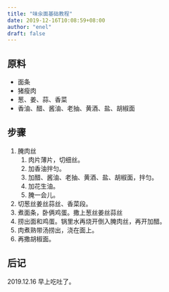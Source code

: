 ```yaml
---
title: "味汆面基础教程"
date: 2019-12-16T10:08:59+08:00
author: "enel"
draft: false
---
```

## 原料

- 面条
- 猪瘦肉
- 葱、姜、蒜、香菜
- 香油、醋、酱油、老抽、黄酒、盐、胡椒面

## 步骤

1. 腌肉丝
    1. 肉片薄片，切细丝。
    2. 加香油拌匀。
    3. 加醋、酱油、老抽、黄酒、盐、胡椒面，拌匀。
    4. 加花生油。
    5. 腌一会儿。
2. 切葱丝姜丝蒜丝、香菜段。
3. 煮面条，卧俩鸡蛋。撒上葱丝姜丝蒜丝
4. 捞出面和鸡蛋。锅里水再烧开倒入腌肉丝，再开加醋。
5. 肉煮熟带汤捞出，浇在面上。
6. 再撒胡椒面。

## 后记

2019.12.16 早上吃吐了。
